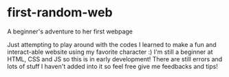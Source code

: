 # first-random-web
A beginner's adventure to her first webpage

Just attempting to play around with the codes I learned to make a fun and interact-able website using my favorite character :) I'm still a beginner at HTML, CSS and JS so this is in early development! There are still errors and lots of stuff I haven't added into it so feel free give me feedbacks and tips! 
